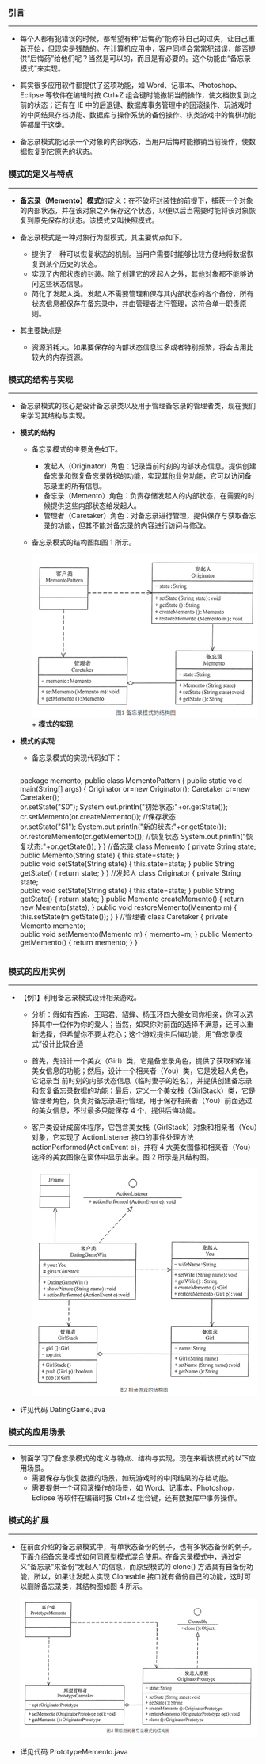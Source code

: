 ### 引言

------

+ 每个人都有犯错误的时候，都希望有种“后悔药”能弥补自己的过失，让自己重新开始，但现实是残酷的。在计算机应用中，客户同样会常常犯错误，能否提供“后悔药”给他们呢？当然是可以的，而且是有必要的。这个功能由“备忘录模式”来实现。

+ 其实很多应用软件都提供了这项功能，如 Word、记事本、Photoshop、Eclipse 等软件在编辑时按 Ctrl+Z 组合键时能撤销当前操作，使文档恢复到之前的状态；还有在 IE 中的后退键、数据库事务管理中的回滚操作、玩游戏时的中间结果存档功能、数据库与操作系统的备份操作、棋类游戏中的悔棋功能等都属于这类。

+ 备忘录模式能记录一个对象的内部状态，当用户后悔时能撤销当前操作，使数据恢复到它原先的状态。

### 模式的定义与特点

------

+ **备忘录（Memento）模式**的定义：在不破坏封装性的前提下，捕获一个对象的内部状态，并在该对象之外保存这个状态，以便以后当需要时能将该对象恢复到原先保存的状态。该模式又叫快照模式。

+ 备忘录模式是一种对象行为型模式，其主要优点如下。
  + 提供了一种可以恢复状态的机制。当用户需要时能够比较方便地将数据恢复到某个历史的状态。
  + 实现了内部状态的封装。除了创建它的发起人之外，其他对象都不能够访问这些状态信息。
  + 简化了发起人类。发起人不需要管理和保存其内部状态的各个备份，所有状态信息都保存在备忘录中，并由管理者进行管理，这符合单一职责原则。

+ 其主要缺点是
  + 资源消耗大。如果要保存的内部状态信息过多或者特别频繁，将会占用比较大的内存资源。

### 模式的结构与实现

------

+ 备忘录模式的核心是设计备忘录类以及用于管理备忘录的管理者类，现在我们来学习其结构与实现。

+ **模式的结构**

  + 备忘录模式的主要角色如下。
    + 发起人（Originator）角色：记录当前时刻的内部状态信息，提供创建备忘录和恢复备忘录数据的功能，实现其他业务功能，它可以访问备忘录里的所有信息。
    + 备忘录（Memento）角色：负责存储发起人的内部状态，在需要的时候提供这些内部状态给发起人。
    + 管理者（Caretaker）角色：对备忘录进行管理，提供保存与获取备忘录的功能，但其不能对备忘录的内容进行访问与修改。

  + 备忘录模式的结构图如图 1 所示。

    ![](./备忘录模式_结构图.png)+  **模式的实现**

+ **模式的实现**

  + 备忘录模式的实现代码如下：

    ```java
  package memento;
  public class MementoPattern
  {
      public static void main(String[] args)
      {
          Originator or=new Originator();
          Caretaker cr=new Caretaker();       
          or.setState("S0"); 
          System.out.println("初始状态:"+or.getState());           
          cr.setMemento(or.createMemento()); //保存状态      
          or.setState("S1"); 
          System.out.println("新的状态:"+or.getState());        
          or.restoreMemento(cr.getMemento()); //恢复状态
          System.out.println("恢复状态:"+or.getState());
      }
  }
  //备忘录
  class Memento
  { 
      private String state; 
      public Memento(String state)
      { 
          this.state=state; 
      }     
      public void setState(String state)
      { 
          this.state=state; 
      }
      public String getState()
      { 
          return state; 
      }
  }
  //发起人
  class Originator
  { 
      private String state;     
      public void setState(String state)
      { 
          this.state=state; 
      }
      public String getState()
      { 
          return state; 
      }
      public Memento createMemento()
      { 
          return new Memento(state); 
      } 
      public void restoreMemento(Memento m)
      { 
          this.setState(m.getState()); 
      } 
  }
  //管理者
  class Caretaker
  { 
      private Memento memento;       
      public void setMemento(Memento m)
      { 
          memento=m; 
      }
      public Memento getMemento()
      { 
          return memento; 
      }
  }
    ```

### 模式的应用实例

------

+ 【例1】利用备忘录模式设计相亲游戏。

  + 分析：假如有西施、王昭君、貂蝉、杨玉环四大美女同你相亲，你可以选择其中一位作为你的爱人；当然，如果你对前面的选择不满意，还可以重新选择，但希望你不要太花心；这个游戏提供后悔功能，用“备忘录模式”设计比较合适

  + 首先，先设计一个美女（Girl）类，它是备忘录角色，提供了获取和存储美女信息的功能；然后，设计一个相亲者（You）类，它是发起人角色，它记录当 前时刻的内部状态信息（临时妻子的姓名），并提供创建备忘录和恢复备忘录数据的功能；最后，定义一个美女栈（GirlStack）类，它是管理者角色，负责对备忘录进行管理，用于保存相亲者（You）前面选过的美女信息，不过最多只能保存 4 个，提供后悔功能。

  + 客户类设计成窗体程序，它包含美女栈（GirlStack）对象和相亲者（You）对象，它实现了 ActionListener 接口的事件处理方法 actionPerformed(ActionEvent e)，并将 4 大美女图像和相亲者（You）选择的美女图像在窗体中显示出来。图 2 所示是其结构图。

    ![](./备忘录模式_示例_结构图.png)

+ 详见代码 DatingGame.java

### 模式的应用场景

------

+ 前面学习了备忘录模式的定义与特点、结构与实现，现在来看该模式的以下应用场景。
  + 需要保存与恢复数据的场景，如玩游戏时的中间结果的存档功能。
  + 需要提供一个可回滚操作的场景，如 Word、记事本、Photoshop，Eclipse 等软件在编辑时按 Ctrl+Z 组合键，还有数据库中事务操作。

### 模式的扩展

------

+ 在前面介绍的备忘录模式中，有单状态备份的例子，也有多状态备份的例子。下面介绍备忘录模式如何同[原型模式](http://c.biancheng.net/view/1343.html)混合使用。在备忘录模式中，通过定义“备忘录”来备份“发起人”的信息，而原型模式的 clone() 方法具有自备份功能，所以，如果让发起人实现 Cloneable 接口就有备份自己的功能，这时可以删除备忘录类，其结构图如图 4 所示。

  ![](./备忘录模式_扩展_结构图.png)

+ 详见代码 PrototypeMemento.java